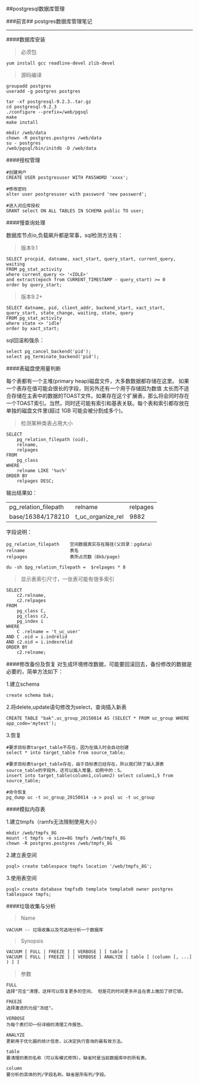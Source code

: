 ##postgresql数据库管理

###前言##
postgres数据库管理笔记

***
####数据库安装

>必须包

	yum install gcc readline-devel zlib-devel

>源码编译

	
	groupadd postgres
	useradd -g postgres postgres

	tar -xf postgresql-9.2.3..tar.gz
	cd postgresql-9.2.3
	./configure --prefix=/web/pgsql
	make
	make install

	mkdir /web/data
	chown -R postgres.postgres /web/data
	su - postgres
	/web/pgsql/bin/initdb -D /web/data


####授权管理

	#创建用户
	CREATE USER postgresuser WITH PASSWORD 'xxxx'; 

	#修改密码
	alter user postgresuser with password 'new password';

	#进入对应库授权
	GRANT select ON ALL TABLES IN SCHEMA public TO user;

####慢查询处理

数据库节点io,负载飙升都是常事，sql检测方法有：

>版本9.1

	SELECT procpid, datname, xact_start, query_start, current_query, waiting
	FROM pg_stat_activity 
	where current_query <> '<IDLE>'  
	and extract(epoch from CURRENT_TIMESTAMP - query_start) >= 0
	order by query_start;

>版本9.2+

	SELECT datname, pid, client_addr, backend_start, xact_start, query_start, state_change, waiting, state, query
	FROM pg_stat_activity 
	where state <> 'idle' 
	order by xact_start; 

sql回滚和强杀：

	select pg_cancel_backend('pid'); 
	select pg_terminate_backend('pid');

####表磁盘使用量判断

每个表都有一个主堆(primary heap)磁盘文件，大多数数据都存储在这里。 如果一个表存在值可能会很长的字段，则另外还有一个用于存储因为数值 太长而不适合存储在主表中的数据的TOAST文件。如果存在这个扩展表，那么将会同时存在 一个TOAST索引。当然，同时还可能有索引和基表关联。每个表和索引都存放在单独的磁盘文件里(超过 1GB 可能会被分割成多个)。

>检测某种类表占用大小

	SELECT
		pg_relation_filepath (oid),
		relname,
		relpages
	FROM
		pg_class
	WHERE
		relname LIKE '%uc%'
	ORDER BY
		relpages DESC;

输出结果如：

<table>
	<tr>
		<td>pg_relation_filepath</td>
		<td>relname</td>
		<td>relpages</td>
	</tr>
	<tr>
		<td>base/16384/178210</td>
		<td>t_uc_organize_rel</td>
		<td>9882</td>
	</tr>
</table>	

字段说明：

	pg_relation_filepath	空间数据真实存在路径(父目录：pgdata）
	relname				    表名
	relpages				表所占页数（8kb/page)

	du -sh $pg_relation_filepath =  $relpages * 8     

>显示表索引尺寸，一张表可能有很多索引
	
	SELECT
		c2.relname,
		c2.relpages
	FROM
		pg_class C,
		pg_class c2,
		pg_index i
	WHERE
		C .relname = 't_uc_user'
	AND C .oid = i.indrelid
	AND c2.oid = i.indexrelid
	ORDER BY
		c2.relname;


####修改备份及恢复
对生成环境修改数据，可能要回滚回去，备份修改的数据是必要的，简单方法如下：

1.建立schema

	create schema bak;

2.将delete,update语句修改为select，查询插入新表

	CREATE TABLE "bak".uc_group_20150814 AS (SELECT * FROM uc_group WHERE app_code='mytest');

3.恢复

	#要求目标表target_table不存在，因为在插入时会自动创建	
	select * into target_table from source_table;

	#要求目标表target_table存在，由于目标表已经存在，所以我们除了插入源表source_table的字段外，还可以插入常量，如例中的：5。
	insert into target_table(column1,column2) select column1,5 from source_table; 

	#命令恢复
	pg_dump uc -t uc_group_20150814 -a > psql uc -t uc_group	


####模拟内存表

1.建立tmpfs（ramfs无法限制使用大小）
	
	mkdir /web/tmpfs_8G
	mount -t tmpfs -o size=8G tmpfs /web/tmpfs_8G
	chown -R postgres.postgres /web/tmpfs_8G

2.建立表空间

	psql> create tablespace tmpfs location '/web/tmpfs_8G';

3.使用表空间

	psql> create database tmpfsdb template template0 owner postgres tablespace tmpfs;


####垃圾收集与分析

>Name

	VACUUM -- 垃圾收集以及可选地分析一个数据库

>Synopsis

	VACUUM [ FULL | FREEZE ] [ VERBOSE ] [ table ]
	VACUUM [ FULL | FREEZE ] [ VERBOSE ] ANALYZE [ table [ (column [, ...] ) ] ]

>参数
	
	FULL
	选择"完全"清理，这样可以恢复更多的空间， 但是花的时间更多并且在表上施加了排它锁。
	
	FREEZE
	选择激进的元组"冻结"。
	
	VERBOSE
	为每个表打印一份详细的清理工作报告。
	
	ANALYZE
	更新用于优化器的统计信息，以决定执行查询的最有效方法。
	
	table
	要清理的表的名称（可以有模式修饰）。缺省时是当前数据库中的所有表。
	
	column
	要分析的具体的列/字段名称。缺省是所有列/字段。
